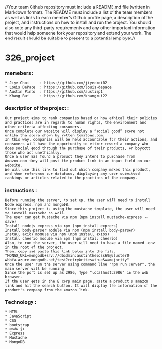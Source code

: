 //Your team Github repository must include a README.md file (written in Markdown format). The
README must include a list of the team members as well as links to each member’s Github
profile page, a description of the project, and instructions on how to install and run the project.
You should also note any third-party requirements and any other important information that
would help someone fork your repository and extend your work. The end result should be
suitable to present to a potential employer.//

# 326_project

### memebers :
    * Jiye Choi     : https://github.com/jiyechoi02
    * Louis DePace  : https://github.com/louis-depace
    * Austin Pinto  : https://github.com/austinp1
    * Khang Bui     : https://github.com/khangbui22 


### description of the project :
    Our project aims to rank companies based on how ethical their policies and practices are in regards to human rights, the environment and other criteria affecting consumers. 
    Once complete our website will display a “social good” score not unlike the score shown by rotten tomatoes.com. 
    In this way, companies will be held accountable for their actions, and consumers will have the opportunity to either reward a company who does social good through the purchase of their products, or boycott those who act unethically. 
    Once a user has found a product they intend to purchase from Amazon.com they will post the product link in an input field on our website.  
    We will use this link to find out which company makes this product, and then reference our database, displaying any user submitted rankings or articles related to the practices of the company.

### instructions : 
    Before running the server, to set up, the user will need to install Node express, npm and mongoDB. 
    Since this project is using the mustache template, the user will need to install mustache as well. 
    The user can get Mustache via npm (npm install mustache-express --save)
    Install nodejs express via npm (npm install express)
    Install body-parser module via npm (npm install body-parser)
    Install axios module via npm (npm install axios)
    Install cheerio module via npm (npm install cheerio)
    Also, to run the server, the user will need to have a file named .env in the root of the project. 
    Then, copy and paste this link below into the file. 
    "MONGO_URL=mongodb+srv://dbadmin:austintheboss69@cluster0-wbbfa.azure.mongodb.net/test?retryWrites=true&w=majority" 
    Once the user run the server using command line "npm run server", the main server will be running.
    Since the port is set up as 2986, Type "localhost:2986" in the web browser.
    If the user gets in the E corp main page, paste a product's amazon link and hit the search button. It will display the information of the product's company from the amazon link. 

### Technology : 
    * HTML
    * JavaScript
    * CSS
    * bootstrap
    * Node.js
    * Express
    * Mustache
    * MongoDB


